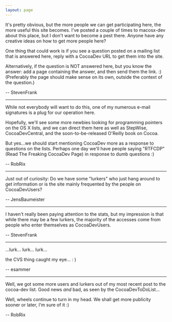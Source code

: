 ```yaml
---
layout: page
---
```




It's pretty obvious, but the more people we can get participating here, the more useful this site becomes.  I've posted a couple of times to macosx-dev about this place, but I don't want to become a pest there.  Anyone have any creative ideas on how to get more people here?

One thing that could work is if you see a question posted on a mailing list that is answered here, reply with a CocoaDev URL to get them into the site.

Alternatively, if the question is NOT answered here, but you know the answer: add a page containing the answer, and then send them the link.  :)    (Preferably the page should make sense on its own, outside the context of the question.)

-- StevenFrank

----

While not everybody will want to do this, one of my numerous e-mail signatures is a plug for our operation here.

Hopefully, we'll see some more newbies looking for programming pointers on the OS X lists, and we can direct them here as well as StepWise, CocoaDevCentral, and the soon-to-be-released O'Reilly book on Cocoa.

But yes...we should start mentioning CocoaDev more as a response to questions on the lists. Perhaps one day we'll have people saying "RTFCDP" (Read The Freaking CocoaDev Page) in response to dumb questions :)

-- RobRix

----

Just out of curiosity: Do we have some "lurkers" who just hang around to get information or is the site mainly frequented by the people on CocoaDevUsers?

-- JensBaumeister

----

I haven't really been paying attention to the stats, but my impression is that while there may be a few lurkers, the majority of the accesses come from people who enter themselves as CocoaDevUsers.

-- StevenFrank

----

...lurk... lurk... lurk...

the CVS thing caught my eye...
: )

-- esammer

----

Well, we got some more users and lurkers out of my most recent post to the cocoa-dev list. Good news *and* bad, as seen by the CocoaDevToDoList...

Well, wheels continue to turn in my head. We shall get more publicity sooner or later, I'm sure of it :)

-- RobRix
